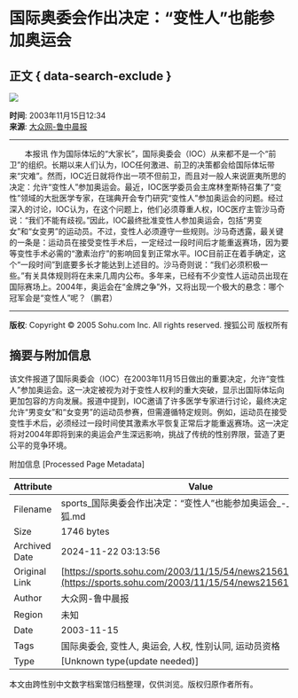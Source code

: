 # **国际奥委会作出决定：“变性人”也能参加奥运会**

## 正文 { data-search-exclude }


![](/images/bj00.gif)

**时间**: 2003年11月15日12:34  
**来源**: [大众网-鲁中晨报](https://www.dzwww.com/luzhongchenbao/)  

---

　　本报讯 作为国际体坛的“大家长”，国际奥委会（IOC）从来都不是一个“前卫”的组织。长期以来人们认为，IOC任何激进、前卫的决策都会给国际体坛带来“灾难”。然而，IOC近日就将作出一项不但前卫，而且对一般人来说匪夷所思的决定：允许“变性人”参加奥运会。最近，IOC医学委员会主席林奎斯特召集了“变性”领域的大批医学专家，在瑞典开会专门研究“变性人”参加奥运会的问题。经过深入的讨论，IOC认为，在这个问题上，他们必须尊重人权，IOC医疗主管沙马奇说：“我们不能有歧视。”因此，IOC最终批准变性人参加奥运会，包括“男变女”和“女变男”的运动员。不过，变性人必须遵守一些规则。沙马奇透露，最关键的一条是：运动员在接受变性手术后，一定经过一段时间后才能重返赛场，因为要等变性手术必需的“激素治疗”的影响回复到正常水平。IOC目前正在着手确定，这个“一段时间”到底要多长才能达到上述目的。沙马奇则说：“我们必须积极一些。”有关具体规则将在未来几周内公布。多年来，已经有不少变性人运动员出现在国际赛场上。2004年，奥运会在“金牌之争”外，又将出现一个极大的悬念：哪个冠军会是“变性人”呢？（鹏君）

---

**版权**: Copyright © 2005 Sohu.com Inc. All rights reserved. 搜狐公司 版权所有

## 摘要与附加信息

<!-- tcd_abstract -->
该文件报道了国际奥委会（IOC）在2003年11月15日做出的重要决定，允许“变性人”参加奥运会。这一决定被视为对于变性人权利的重大突破，显示出国际体坛向更加包容的方向发展。报道中提到，IOC邀请了许多医学专家进行讨论，最终决定允许“男变女”和“女变男”的运动员参赛，但需遵循特定规则。例如，运动员在接受变性手术后，必须经过一段时间使其激素水平恢复正常后才能重返赛场。这一决定将对2004年即将到来的奥运会产生深远影响，挑战了传统的性别界限，营造了更公平的竞争环境。
<!-- tcd_abstract_end -->

附加信息 [Processed Page Metadata]

| Attribute       | Value                                  |
|-----------------|----------------------------------------|
| Filename        | sports_国际奥委会作出决定：“变性人”也能参加奥运会_-_体育-_搜狐.md                             |
| Size            | 1746 bytes                           |
| Archived Date   | 2024-11-22 03:13:56                             |
| Original Link   | [https://sports.sohu.com/2003/11/15/54/news215615429.shtml](https://sports.sohu.com/2003/11/15/54/news215615429.shtml)                       |
| Author          | 大众网-鲁中晨报                               |
| Region          | 未知                               |
| Date            | 2003-11-15                                 |
| Tags            | 国际奥委会, 变性人, 奥运会, 人权, 性别认同, 运动员资格                                 |
| Type            | [Unknown type(update needed)]                                 |
<!-- tcd_table_end -->

本文由跨性别中文数字档案馆归档整理，仅供浏览。版权归原作者所有。
